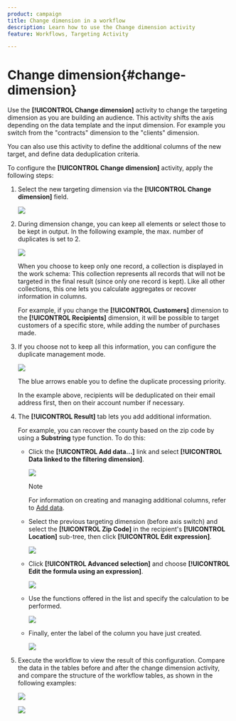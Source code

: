 ```yaml
---
product: campaign
title: Change dimension in a workflow
description: Learn how to use the Change dimension activity
feature: Workflows, Targeting Activity

---
```

# Change dimension{#change-dimension}

Use the **[!UICONTROL Change dimension]** activity to change the targeting dimension as you are building an audience. This activity shifts the axis depending on the data template and the input dimension. For example you switch from the "contracts" dimension to the "clients" dimension.

You can also use this activity to define the additional columns of the new target, and define data deduplication criteria.

To configure the **[!UICONTROL Change dimension]** activity, apply the following steps:

1. Select the new targeting dimension via the **[!UICONTROL Change dimension]** field.

   ![](assets/s_user_change_dimension_param1.png)

1. During dimension change, you can keep all elements or select those to be kept in output. In the following example, the max. number of duplicates is set to 2.

   ![](assets/s_user_change_dimension_limit.png)

   When you choose to keep only one record, a collection is displayed in the work schema: This collection represents all records that will not be targeted in the final result (since only one record is kept). Like all other collections, this one lets you calculate aggregates or recover information in columns.

   For example, if you change the **[!UICONTROL Customers]** dimension to the **[!UICONTROL Recipients]** dimension, it will be possible to target customers of a specific store, while adding the number of purchases made.

1. If you choose not to keep all this information, you can configure the duplicate management mode.

   ![](assets/s_user_change_dimension_param2.png)

   The blue arrows enable you to define the duplicate processing priority.

   In the example above, recipients will be deduplicated on their email address first, then on their account number if necessary.

1. The **[!UICONTROL Result]** tab lets you add additional information.

   For example, you can recover the county based on the zip code by using a **Substring** type function. To do this:

    * Click the **[!UICONTROL Add data...]** link and select **[!UICONTROL Data linked to the filtering dimension]**.
    
      ![](assets/wf_change-dimension_sample_01.png)

      >[!NOTE]
      >
      >For information on creating and managing additional columns, refer to [Add data](query.md#add-data).

    * Select the previous targeting dimension (before axis switch) and select the **[!UICONTROL Zip Code]** in the recipient's **[!UICONTROL Location]** sub-tree, then click **[!UICONTROL Edit expression]**.
    
      ![](assets/wf_change-dimension_sample_02.png)

    * Click **[!UICONTROL Advanced selection]** and choose **[!UICONTROL Edit the formula using an expression]**.
    
      ![](assets/wf_change-dimension_sample_03.png)

    * Use the functions offered in the list and specify the calculation to be performed.
    
      ![](assets/wf_change-dimension_sample_04.png)

    * Finally, enter the label of the column you have just created.
    
      ![](assets/wf_change-dimension_sample_05.png)

1. Execute the workflow to view the result of this configuration. Compare the data in the tables before and after the change dimension activity, and compare the structure of the workflow tables, as shown in the following examples:

   ![](assets/wf_change-dimension_sample_06.png)

   ![](assets/wf_change-dimension_sample_07.png)
